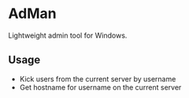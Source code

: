 # AdMan
Lightweight admin tool for Windows.

## Usage
- Kick users from the current server by username
- Get hostname for username on the current server
